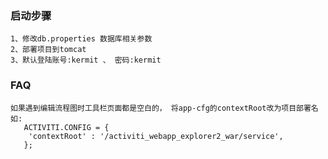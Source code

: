### 启动步骤
```$xslt
1、修改db.properties 数据库相关参数
2、部署项目到tomcat
3、默认登陆账号:kermit 、 密码:kermit
```

### FAQ
```$xslt
如果遇到编辑流程图时工具栏页面都是空白的， 将app-cfg的contextRoot改为项目部署名
如: 
   ACTIVITI.CONFIG = {
   	'contextRoot' : '/activiti_webapp_explorer2_war/service',
   };
```
